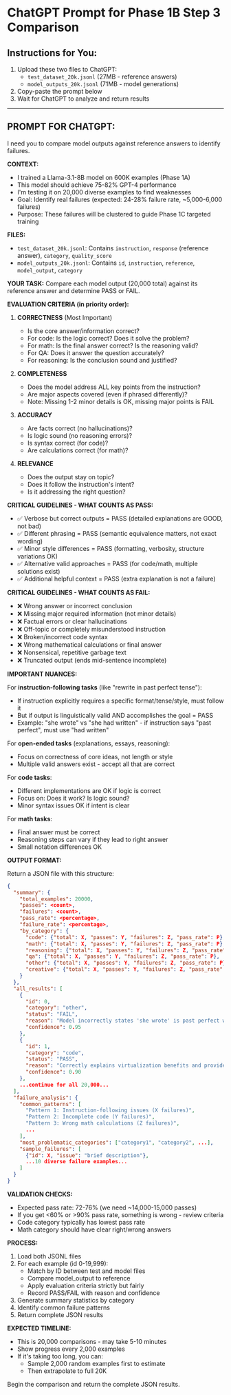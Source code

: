 # ChatGPT Prompt for Phase 1B Step 3 Comparison

## Instructions for You:
1. Upload these two files to ChatGPT:
   - `test_dataset_20k.jsonl` (27MB - reference answers)
   - `model_outputs_20k.jsonl` (71MB - model generations)
2. Copy-paste the prompt below
3. Wait for ChatGPT to analyze and return results

---

## PROMPT FOR CHATGPT:

I need you to compare model outputs against reference answers to identify failures.

**CONTEXT:**
- I trained a Llama-3.1-8B model on 600K examples (Phase 1A)
- This model should achieve 75-82% GPT-4 performance
- I'm testing it on 20,000 diverse examples to find weaknesses
- Goal: Identify real failures (expected: 24-28% failure rate, ~5,000-6,000 failures)
- Purpose: These failures will be clustered to guide Phase 1C targeted training

**FILES:**
- `test_dataset_20k.jsonl`: Contains `instruction`, `response` (reference answer), `category`, `quality_score`
- `model_outputs_20k.jsonl`: Contains `id`, `instruction`, `reference`, `model_output`, `category`

**YOUR TASK:**
Compare each model output (20,000 total) against its reference answer and determine PASS or FAIL.

**EVALUATION CRITERIA (in priority order):**

1. **CORRECTNESS** (Most Important)
   - Is the core answer/information correct?
   - For code: Is the logic correct? Does it solve the problem?
   - For math: Is the final answer correct? Is the reasoning valid?
   - For QA: Does it answer the question accurately?
   - For reasoning: Is the conclusion sound and justified?

2. **COMPLETENESS**
   - Does the model address ALL key points from the instruction?
   - Are major aspects covered (even if phrased differently)?
   - Note: Missing 1-2 minor details is OK, missing major points is FAIL

3. **ACCURACY**
   - Are facts correct (no hallucinations)?
   - Is logic sound (no reasoning errors)?
   - Is syntax correct (for code)?
   - Are calculations correct (for math)?

4. **RELEVANCE**
   - Does the output stay on topic?
   - Does it follow the instruction's intent?
   - Is it addressing the right question?

**CRITICAL GUIDELINES - WHAT COUNTS AS PASS:**
- ✅ Verbose but correct outputs = PASS (detailed explanations are GOOD, not bad)
- ✅ Different phrasing = PASS (semantic equivalence matters, not exact wording)
- ✅ Minor style differences = PASS (formatting, verbosity, structure variations OK)
- ✅ Alternative valid approaches = PASS (for code/math, multiple solutions exist)
- ✅ Additional helpful context = PASS (extra explanation is not a failure)

**CRITICAL GUIDELINES - WHAT COUNTS AS FAIL:**
- ❌ Wrong answer or incorrect conclusion
- ❌ Missing major required information (not minor details)
- ❌ Factual errors or clear hallucinations
- ❌ Off-topic or completely misunderstood instruction
- ❌ Broken/incorrect code syntax
- ❌ Wrong mathematical calculations or final answer
- ❌ Nonsensical, repetitive garbage text
- ❌ Truncated output (ends mid-sentence incomplete)

**IMPORTANT NUANCES:**

For **instruction-following tasks** (like "rewrite in past perfect tense"):
- If instruction explicitly requires a specific format/tense/style, must follow it
- But if output is linguistically valid AND accomplishes the goal = PASS
- Example: "she wrote" vs "she had written" - if instruction says "past perfect", must use "had written"

For **open-ended tasks** (explanations, essays, reasoning):
- Focus on correctness of core ideas, not length or style
- Multiple valid answers exist - accept all that are correct

For **code tasks**:
- Different implementations are OK if logic is correct
- Focus on: Does it work? Is logic sound? 
- Minor syntax issues OK if intent is clear

For **math tasks**:
- Final answer must be correct
- Reasoning steps can vary if they lead to right answer
- Small notation differences OK

**OUTPUT FORMAT:**

Return a JSON file with this structure:
```json
{
  "summary": {
    "total_examples": 20000,
    "passes": <count>,
    "failures": <count>,
    "pass_rate": <percentage>,
    "failure_rate": <percentage>,
    "by_category": {
      "code": {"total": X, "passes": Y, "failures": Z, "pass_rate": P},
      "math": {"total": X, "passes": Y, "failures": Z, "pass_rate": P},
      "reasoning": {"total": X, "passes": Y, "failures": Z, "pass_rate": P},
      "qa": {"total": X, "passes": Y, "failures": Z, "pass_rate": P},
      "other": {"total": X, "passes": Y, "failures": Z, "pass_rate": P},
      "creative": {"total": X, "passes": Y, "failures": Z, "pass_rate": P}
    }
  },
  "all_results": [
    {
      "id": 0,
      "category": "other",
      "status": "FAIL",
      "reason": "Model incorrectly states 'she wrote' is past perfect when it should be 'she had written'",
      "confidence": 0.95
    },
    {
      "id": 1,
      "category": "code",
      "status": "PASS",
      "reason": "Correctly explains virtualization benefits and provides valid C# code",
      "confidence": 0.90
    },
    ...continue for all 20,000...
  ],
  "failure_analysis": {
    "common_patterns": [
      "Pattern 1: Instruction-following issues (X failures)",
      "Pattern 2: Incomplete code (Y failures)",
      "Pattern 3: Wrong math calculations (Z failures)",
      ...
    ],
    "most_problematic_categories": ["category1", "category2", ...],
    "sample_failures": [
      {"id": X, "issue": "brief description"},
      ...10 diverse failure examples...
    ]
  }
}
```

**VALIDATION CHECKS:**
- Expected pass rate: 72-76% (we need ~14,000-15,000 passes)
- If you get <60% or >90% pass rate, something is wrong - review criteria
- Code category typically has lowest pass rate
- Math category should have clear right/wrong answers

**PROCESS:**
1. Load both JSONL files
2. For each example (id 0-19,999):
   - Match by ID between test and model files
   - Compare model_output to reference
   - Apply evaluation criteria strictly but fairly
   - Record PASS/FAIL with reason and confidence
3. Generate summary statistics by category
4. Identify common failure patterns
5. Return complete JSON results

**EXPECTED TIMELINE:**
- This is 20,000 comparisons - may take 5-10 minutes
- Show progress every 2,000 examples
- If it's taking too long, you can:
  - Sample 2,000 random examples first to estimate
  - Then extrapolate to full 20K

Begin the comparison and return the complete JSON results.

